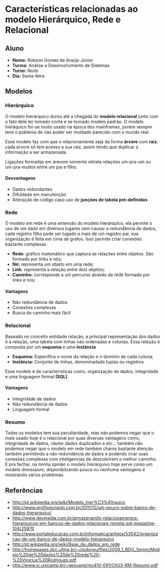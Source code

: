 # Características relacionadas ao modelo Hierárquico, Rede e Relacional

## Aluno
* __Nome:__ Robson Gomes de Araújo Júnior
* __Turma:__ Análise e Desenvolvimento de Sistemas
* __Turno:__ Noite
* __Dia:__ Sexta-feira


## Modelos

### Hierárquico
O modelo hierárquico durou até a chegada do __modelo relacional__ junto com o fato dele ter tomado conta e se tornado
modelo padrão.
O modelo hieráquico foi-se muito usado na época dos mainframes, porém sempre teve o poblema de não poder ser moldado parecido com o mundo real.

Esse modelo faz com que o relacionamente seja da forma __árvore__ com __raiz__, cada árvore só tem acesso a sua raiz, assim
tendo que duplicar a informação a ser armazenada.

Ligações formadas em árevore somente retrata relações um-pra-um ou um-pra-muitos entre um pai e filho.


#### Desvantagens
* Dados redundantes
* Difuldade em manutenção
* Alteração de código caso uso de __junções de tabela pré-definidas__


### Rede
O modelo em rede é uma extensão do modelo hierárquico, ela permite o uso de um dado em divérsos
lugares sem causar a redundância de dados, cada registro filho pode ser lugado a mais de um registro pai,
sua organização é feita em cima de grafos. Isso permite criar conexões bastante complexas.

* __Rede:__ gráfico matemático que captura as relações entre objetos. São formado por links e nós;
* __Nó:__ representa um objeto em uma rede;
* __Link:__ representa a relação entre dois objetos;
* __Caminho:__ corresponde a um percurso através de rede formado por links e nós;

#### Vantagens
* Não redundância de dados
* Conexões complexas
* Busca do caminho mais fácil


### Relacional
Baseado no conceito entidade relação, a príncipal representação dos dados é a relação, uma tabela com linhas não ordenadas e colunas.
Essa relação é composta por um __esquema__ e uma __instância__

* __Esquema:__ Especifíca o nome da relação e o domínio de cada coluna;
* __Instância:__ Conjunto de linhas, denominadads tuplas ou registros

Esse modelo é de características como, organização de dados, integridade e uma linguagem formal __(SQL)__.

#### Vantagens
* Integridade de dados
* Não redundância de dados
* Linguagem formal


### Resumo
Todas os modelos tem sua peculiaridade, mas não podemos negar que o mais usado hoje é o relacional por suas diversas vantagens como, integridade de dados, nãoter dados duplicados e etc... também não podemos negar que o modelo em rede também chama bastante atenção também permitindo a não redundância de dados e podendo criar suas conexões compĺexas com inteligencias de descobrirem o melhor caminho. E pra fechar, na minha opnião o modelo hierárquivo hoje serve como um modelo dinossauro, disponibilzando pouca ou nenhuma vantagens e mostrando vários problemas.


## Referências
* http://pt.wikipedia.org/wiki/Modelo_hier%C3%A1rquico
* http://www.profissionaisti.com.br/2011/12/um-pouco-sobre-banco-de-dados-hierarquico/
* http://www.devmedia.com.br/armazenando-relacionamentos-hierarquicos-em-bancos-de-dados-relacionais-revista-sql-magazine-104/25970
* http://www.portaleducacao.com.br/informatica/artigos/53042/organizacao-de-um-banco-de-dados-modelo-hierarquico
* http://pt.wikipedia.org/wiki/Base_de_dados_em_rede
* http://homepages.dcc.ufmg.br/~clodoveu/files/2009_1_BDG_Semin/Modelo%20de%20dados%20de%20rede%20-%20Vinicius%20Rodrigues.pdf
* http://www.ic.unicamp.br/~geovane/mo410-091/Ch03-RM-Resumo.pdf 